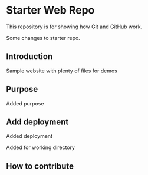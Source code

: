 # Starter Web Repo

This repository is for showing how Git and GitHub work.

Some changes to starter repo.

## Introduction

Sample website with plenty of files for demos

## Purpose

Added purpose

## Add deployment

Added deployment

Added for working directory

## How to contribute
